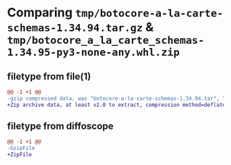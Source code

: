 # Comparing `tmp/botocore-a-la-carte-schemas-1.34.94.tar.gz` & `tmp/botocore_a_la_carte_schemas-1.34.95-py3-none-any.whl.zip`

## filetype from file(1)

```diff
@@ -1 +1 @@
-gzip compressed data, was "botocore-a-la-carte-schemas-1.34.94.tar", last modified: Tue Apr 30 01:01:45 2024, max compression
+Zip archive data, at least v2.0 to extract, compression method=deflate
```

## filetype from diffoscope

```diff
@@ -1 +1 @@
-GzipFile
+ZipFile
```


